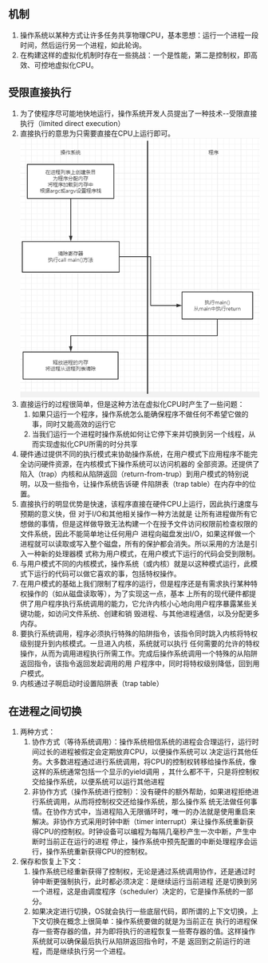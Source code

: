 ## 机制
1. 操作系统以某种方式让许多任务共享物理CPU，基本思想：运行一个进程一段时间，然后运行另一个进程，如此轮询。
1. 在构建这样的虚拟化机制时存在一些挑战：一个是性能，第二是控制权，即高效、可控地虚拟化CPU。
## 受限直接执行
1. 为了使程序尽可能地快地运行，操作系统开发人员提出了一种技术--受限直接执行（limited direct execution）
1. 直接执行的意思为只需要直接在CPU上运行即可。      
![img4.jpg](./img/img4.jpg)     
1. 直接运行的过程很简单，但是这种方法在虚拟化CPU时产生了一些问题：
    1. 如果只运行一个程序，操作系统怎么能确保程序不做任何不希望它做的事，同时又能高效的运行它
    1. 当我们运行一个进程时操作系统如何让它停下来并切换到另一个线程，从而实现虚拟化CPU所需的时分共享
1. 硬件通过提供不同的执行模式来协助操作系统，在用户模式下应用程序不能完全访问硬件资源，在内核模式下操作系统可以访问机器的
全部资源。还提供了陷入（trap）内核和从陷阱返回（return-from-trup）到用户模式的特别说明，以及一些指令，让操作系统告诉硬
件陷阱表（trap table）在内存中的位置。
1. 直接执行的明显优势是快速，该程序直接在硬件CPU上运行，因此执行速度与预期的意义快，但 对于I/O和其他相关操作一种方法就是
让所有进程做所有它想做的事情，但是这样做导致无法构建一个在授予文件访问权限前检查权限的文件系统，因此不能简单地让任何用户
进程向磁盘发出I/O，如果这样做一个进程就可以读取或写入整个磁盘，所有的保护都会消失。所以采用的方法是引入一种新的处理器模
式称为用户模式，在用户模式下运行的代码会受到限制。
1. 与用户模式不同的内核模式，操作系统（或内核）就是以这种模式运行，此模式下运行的代码可以做它喜欢的事，包括特权操作。
1. 在用户模式的基础上我们限制了程序的运行，但是程序还是有需求执行某种特权操作的（如从磁盘读取等），为了实现这一点，基本
上所有的现代硬件都提供了用户程序执行系统调用的能力，它允许内核小心地向用户程序暴露某些关键功能，如访问文件系统、创建和销
毁进程、与其他进程通信，以及分配更多内存。
1. 要执行系统调用，程序必须执行特殊的陷阱指令，该指令同时跳入内核将特权级别提升到内核模式。一旦进入内核，系统就可以执行
任何需要的允许的特权操作，从而为调用进程执行所需工作。完成后操作系统调用一个特殊的从陷阱返回指令，该指令返回发起调用的用
户程序中，同时将特权级别降低，回到用户模式。
1. 内核通过子啊启动时设置陷阱表（trap table）
## 在进程之间切换
1. 两种方式：
   1. 协作方式（等待系统调用）：操作系统相信系统的进程会合理运行，运行时间过长的进程被假定会定期放弃CPU，以便操作系统可以
      决定运行其他任务。大多数进程通过进行系统调用，将CPU的控制权转移给操作系统，像这样的系统通常包括一个显示的yield调用
      ，其什么都不干，只是将控制权交给操作系统，以便系统可以运行其他进程
   1. 非协作方式（操作系统进行控制）：没有硬件的额外帮助，如果进程拒绝进行系统调用，从而将控制权交还给操作系统，那么操作系
      统无法做任何事情。在协作方式中，当进程陷入无限循环时，唯一的办法就是使用重启来解决。非协作方式采用时钟中断（timer 
      interrupt）来让操作系统重新获得CPU的控制权。时钟设备可以编程为每隔几毫秒产生一次中断，产生中断时当前正在运行的进程
      停止，操作系统中预先配置的中断处理程序会运行，操作系统重新获得CPU的控制权。
1. 保存和恢复上下文：
   1. 操作系统已经重新获得了控制权，无论是通过系统调用协作，还是通过时钟中断更强制执行，此时都必须决定：是继续运行当前进程
   还是切换到另一个进程，这是由调度程序（scheduler）决定的，它是操作系统的一部分。
   1. 如果决定进行切换，OS就会执行一些底层代码，即所谓的上下文切换，上下文切换在概念上很简单：操作系统要做的就是为当前正在
   执行的进程保存一些寄存器的值，并为即将执行的进程恢复一些寄存器的值。这样操作系统就可以确保最后执行从陷阱返回指令时，不是
   返回到之前运行的进程，而是继续执行另一个进程。
